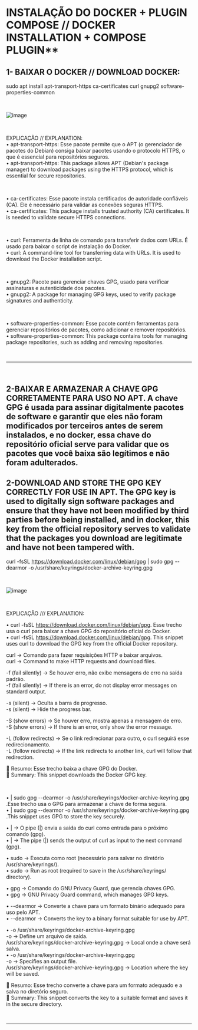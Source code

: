 # INSTALAÇÃO DO DOCKER + PLUGIN COMPOSE  // DOCKER INSTALLATION + COMPOSE PLUGIN**<br>
   
## 1- BAIXAR O DOCKER // DOWNLOAD DOCKER: <br>
  sudo apt install apt-transport-https ca-certificates curl gnupg2 software-properties-common   

<br>   


![image](https://github.com/user-attachments/assets/4a7a6a5d-97b1-418f-bc87-a76fb42859c6)    

<br>   
   
   
EXPLICAÇÃO // EXPLANATION: <br>
• apt-transport-https: Esse pacote permite que o APT (o gerenciador de pacotes do Debian) consiga baixar pacotes usando o protocolo HTTPS, o que é essencial para repositórios seguros.    
• apt-transport-https: This package allows APT (Debian's package manager) to download packages using the HTTPS protocol, which is essential for secure repositories.   

<br>   
   
• ca-certificates: Esse pacote instala certificados de autoridade confiáveis (CA). Ele é necessário para validar as conexões seguras HTTPS.   
• ca-certificates: This package installs trusted authority (CA) certificates. It is needed to validate secure HTTPS connections.   

<br>   

• curl: Ferramenta de linha de comando para transferir dados com URLs. É usado para baixar o script de instalação do Docker.   
• curl: A command-line tool for transferring data with URLs. It is used to download the Docker installation script.   

<br>   
   
• gnupg2: Pacote para gerenciar chaves GPG, usado para verificar assinaturas e autenticidade dos pacotes.   
• gnupg2: A package for managing GPG keys, used to verify package signatures and authenticity.   

<br>   

• software-properties-common: Esse pacote contém ferramentas para gerenciar repositórios de pacotes, como adicionar e remover repositórios.   
• software-properties-common: This package contains tools for managing package repositories, such as adding and removing repositories.   

<br>   
      
----------------------------------------------------------------------------------------------------------------   

<br>   

## 2-BAIXAR E ARMAZENAR A CHAVE GPG CORRETAMENTE PARA USO NO APT. A chave GPG é usada para assinar digitalmente pacotes de software e garantir que eles não foram modificados por terceiros antes de serem instalados, e no docker, essa chave do repositório oficial serve para validar que os pacotes que você baixa são legítimos e não foram adulterados.
## 2-DOWNLOAD AND  STORE THE GPG KEY  CORRECTLY FOR USE IN APT. The GPG key is used to digitally sign software packages and ensure that they have not been modified by third parties before being installed, and in docker, this key from the official repository serves to validate that the packages you download are legitimate and have not been tampered with.

curl -fsSL https://download.docker.com/linux/debian/gpg | sudo gpg --dearmor -o /usr/share/keyrings/docker-archive-keyring.gpg   
   
<br>        
   
![image](https://github.com/user-attachments/assets/dca1c5f4-75cf-468a-bb87-cbd93e38de0a)  
    
<br>  
   
EXPLICAÇÃO /// EXPLANATION:   
   
• curl -fsSL https://download.docker.com/linux/debian/gpg. Esse trecho usa o curl para baixar a chave GPG do repositório oficial do Docker.      
• curl -fsSL https://download.docker.com/linux/debian/gpg. This snippet uses curl to download the GPG key from the official Docker repository.   
   
 curl → Comando para fazer requisições HTTP e baixar arquivos.   
 curl → Command to make HTTP requests and download files.   
    
-f (fail silently) → Se houver erro, não exibe mensagens de erro na saída padrão.   
-f (fail silently) → If there is an error, do not display error messages on standard output.   
   
-s (silent) → Oculta a barra de progresso.   
-s (silent) → Hide the progress bar.   
   
-S (show errors) → Se houver erro, mostra apenas a mensagem de erro.   
-S (show errors) → If there is an error, only show the error message.   
   
-L (follow redirects) → Se o link redirecionar para outro, o curl seguirá esse redirecionamento.   
-L (follow redirects) → If the link redirects to another link, curl will follow that redirection.   
   
📌 Resumo: Esse trecho baixa a chave GPG do Docker.   
📌 Summary: This snippet downloads the Docker GPG key.   
   
 <br>   
   
• | sudo gpg --dearmor -o /usr/share/keyrings/docker-archive-keyring.gpg .Esse trecho usa o GPG para armazenar a chave de forma segura.   
• | sudo gpg --dearmor -o /usr/share/keyrings/docker-archive-keyring.gpg .This snippet uses GPG to store the key securely.   

• | → O pipe (|) envia a saída do curl como entrada para o próximo comando (gpg).   
• | → The pipe (|) sends the output of curl as input to the next command (gpg).   

• sudo → Executa como root (necessário para salvar no diretório /usr/share/keyrings/).   
• sudo → Run as root (required to save in the /usr/share/keyrings/ directory).   
   
• gpg → Comando do GNU Privacy Guard, que gerencia chaves GPG.   
• gpg → GNU Privacy Guard command, which manages GPG keys.   

• --dearmor → Converte a chave para um formato binário adequado para uso pelo APT.   
• --dearmor → Converts the key to a binary format suitable for use by APT.   

• -o /usr/share/keyrings/docker-archive-keyring.gpg  
      -o → Define um arquivo de saída.    
      /usr/share/keyrings/docker-archive-keyring.gpg → Local onde a chave será salva.   
• -o /usr/share/keyrings/docker-archive-keyring.gpg  
      -o → Specifies an output file.   
      /usr/share/keyrings/docker-archive-keyring.gpg → Location where the key will be saved.   

📌 Resumo: Esse trecho converte a chave para um formato adequado e a salva no diretório seguro.   
📌 Summary: This snippet converts the key to a suitable format and saves it in the secure directory.   

<br>   
   
-----------------------------------------------------------------------------------------------------------   

<br>   






